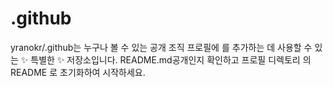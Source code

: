 # .github
yranokr/.github는 누구나 볼 수 있는 공개 조직 프로필에 를 추가하는 데 사용할 수 있는 ✨ 특별한 ✨ 저장소입니다. README.md공개인지 확인하고 프로필 디렉토리 의 README 로 초기화하여 시작하세요.
